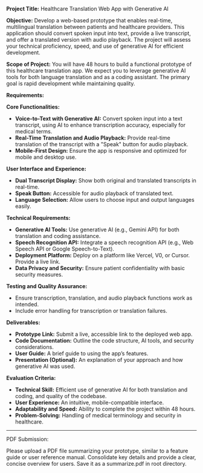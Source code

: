**Project Title:** Healthcare Translation Web App with Generative AI

**Objective:** Develop a web-based prototype that enables real-time, multilingual translation between patients and healthcare providers. This application should convert spoken input into text, provide a live transcript, and offer a translated version with audio playback. The project will assess your technical proficiency, speed, and use of generative AI for efficient development.

**Scope of Project:** You will have 48 hours to build a functional prototype of this healthcare translation app. We expect you to leverage generative AI tools for both language translation and as a coding assistant. The primary goal is rapid development while maintaining quality.

**Requirements:**

**Core Functionalities:**

*   **Voice-to-Text with Generative AI:** Convert spoken input into a text transcript, using AI to enhance transcription accuracy, especially for medical terms.
*   **Real-Time Translation and Audio Playback:** Provide real-time translation of the transcript with a "Speak" button for audio playback.
*   **Mobile-First Design:** Ensure the app is responsive and optimized for mobile and desktop use.

**User Interface and Experience:**

*   **Dual Transcript Display:** Show both original and translated transcripts in real-time.
*   **Speak Button:** Accessible for audio playback of translated text.
*   **Language Selection:** Allow users to choose input and output languages easily.

**Technical Requirements:**

*   **Generative AI Tools:** Use generative AI (e.g., Gemini API) for both translation and coding assistance.
*   **Speech Recognition API:** Integrate a speech recognition API (e.g., Web Speech API or Google Speech-to-Text).
*   **Deployment Platform:** Deploy on a platform like Vercel, V0, or Cursor. Provide a live link.
*   **Data Privacy and Security:** Ensure patient confidentiality with basic security measures.

**Testing and Quality Assurance:**

*   Ensure transcription, translation, and audio playback functions work as intended.
*   Include error handling for transcription or translation failures.

**Deliverables:**

*   **Prototype Link:** Submit a live, accessible link to the deployed web app.
*   **Code Documentation:** Outline the code structure, AI tools, and security considerations.
*   **User Guide:** A brief guide to using the app’s features.
*   **Presentation (Optional):** An explanation of your approach and how generative AI was used.

**Evaluation Criteria:**

*   **Technical Skill:** Efficient use of generative AI for both translation and coding, and quality of the codebase.
*   **User Experience:** An intuitive, mobile-compatible interface.
*   **Adaptability and Speed:** Ability to complete the project within 48 hours.
*   **Problem-Solving:** Handling of medical terminology and security in healthcare.

------

PDF Submission:

Please upload a PDF file summarizing your prototype, similar to a feature guide or user reference manual. Consolidate key details and provide a clear, concise overview for users. Save it as a summarize.pdf in root directory.
